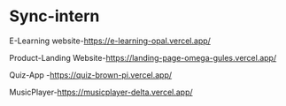 # Sync-intern
E-Learning website-https://e-learning-opal.vercel.app/


Product-Landing Website-https://landing-page-omega-gules.vercel.app/


Quiz-App -https://quiz-brown-pi.vercel.app/

MusicPlayer-https://musicplayer-delta.vercel.app/
